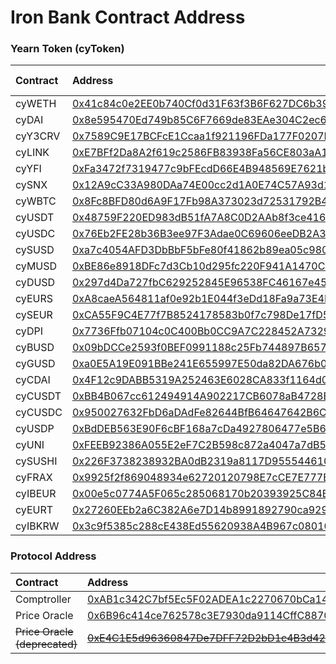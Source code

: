 # Iron Bank Contract Address

### Yearn Token \(cyToken\)

| Contract | Address | Flash Loans |
| :--- | :--- | :--- |
| cyWETH | [0x41c84c0e2EE0b740Cf0d31F63f3B6F627DC6b393](https://etherscan.io/address/0x41c84c0e2ee0b740cf0d31f63f3b6f627dc6b393) | Yes |
| cyDAI | [0x8e595470Ed749b85C6F7669de83EAe304C2ec68F](https://etherscan.io/address/0x8e595470ed749b85c6f7669de83eae304c2ec68f) | Yes |
| cyY3CRV | [0x7589C9E17BCFcE1Ccaa1f921196FDa177F0207Fc](https://etherscan.io/address/0x7589c9e17bcfce1ccaa1f921196fda177f0207fc) | No |
| cyLINK | [0xE7BFf2Da8A2f619c2586FB83938Fa56CE803aA16](https://etherscan.io/address/0xe7bff2da8a2f619c2586fb83938fa56ce803aa16) | Yes |
| cyYFI | [0xFa3472f7319477c9bFEcdD66E4B948569E7621b9](https://etherscan.io/address/0xfa3472f7319477c9bfecdd66e4b948569e7621b9) | Yes |
| cySNX | [0x12A9cC33A980DAa74E00cc2d1A0E74C57A93d12C](https://etherscan.io/address/0x12a9cc33a980daa74e00cc2d1a0e74c57a93d12c) | Yes |
| cyWBTC | [0x8Fc8BFD80d6A9F17Fb98A373023d72531792B431](https://etherscan.io/address/0x8fc8bfd80d6a9f17fb98a373023d72531792b431) | Yes |
| cyUSDT | [0x48759F220ED983dB51fA7A8C0D2AAb8f3ce4166a](https://etherscan.io/address/0x48759f220ed983db51fa7a8c0d2aab8f3ce4166a) | Yes |
| cyUSDC | [0x76Eb2FE28b36B3ee97F3Adae0C69606eeDB2A37c](https://etherscan.io/address/0x76eb2fe28b36b3ee97f3adae0c69606eedb2a37c) | Yes |
| cySUSD | [0xa7c4054AFD3DbBbF5bFe80f41862b89ea05c9806](https://etherscan.io/address/0xa7c4054afd3dbbbf5bfe80f41862b89ea05c9806) | Yes |
| cyMUSD | [0xBE86e8918DFc7d3Cb10d295fc220F941A1470C5c](https://etherscan.io/address/0xbe86e8918dfc7d3cb10d295fc220f941a1470c5c) | Yes |
| cyDUSD | [0x297d4Da727fbC629252845E96538FC46167e453A](https://etherscan.io/address/0x297d4da727fbc629252845e96538fc46167e453a) | Yes |
| cyEURS | [0xA8caeA564811af0e92b1E044f3eDd18Fa9a73E4F](https://etherscan.io/address/0xa8caea564811af0e92b1e044f3edd18fa9a73e4f) | Yes |
| cySEUR | [0xCA55F9C4E77f7B8524178583b0f7c798De17fD54](https://etherscan.io/address/0xca55f9c4e77f7b8524178583b0f7c798de17fd54) | Yes |
| cyDPI | [0x7736Ffb07104c0C400Bb0CC9A7C228452A732992](https://etherscan.io/address/0x7736ffb07104c0c400bb0cc9a7c228452a732992) | Yes |
| cyBUSD | [0x09bDCCe2593f0BEF0991188c25Fb744897B6572d](https://etherscan.io/address/0x09bdcce2593f0bef0991188c25fb744897b6572d) | Yes |
| cyGUSD | [0xa0E5A19E091BBe241E655997E50da82DA676b083](https://etherscan.io/address/0xa0e5a19e091bbe241e655997e50da82da676b083) | Yes |
| cyCDAI | [0x4F12c9DABB5319A252463E6028CA833f1164d045](https://etherscan.io/address/0x4f12c9dabb5319a252463e6028ca833f1164d045) | No |
| cyCUSDT | [0xBB4B067cc612494914A902217CB6078aB4728E36](https://etherscan.io/address/0xbb4b067cc612494914a902217cb6078ab4728e36) | No |
| cyCUSDC | [0x950027632FbD6aDAdFe82644BfB64647642B6C09](https://etherscan.io/address/0x950027632fbd6adadfe82644bfb64647642b6c09) | No |
| cyUSDP | [0xBdDEB563E90F6cBF168a7cDa4927806477e5B6c6](https://etherscan.io/address/0xbddeb563e90f6cbf168a7cda4927806477e5b6c6) | Yes |
| cyUNI | [0xFEEB92386A055E2eF7C2B598c872a4047a7dB59F](https://etherscan.io/address/0xFEEB92386A055E2eF7C2B598c872a4047a7dB59F) | Yes |
| cySUSHI | [0x226F3738238932BA0dB2319a8117D9555446102f](https://etherscan.io/address/0x226F3738238932BA0dB2319a8117D9555446102f) | Yes |
| cyFRAX | [0x9925f2f869048934e62720120798E7cCE7E777BB](https://etherscan.io/address/0x9925f2f869048934e62720120798E7cCE7E777BB) | Yes |
| cyIBEUR | [0x00e5c0774A5F065c285068170b20393925C84BF3](https://etherscan.io/address/0x00e5c0774A5F065c285068170b20393925C84BF3) | No |
| cyEURT | [0x27260EEb2a6C382A6e7D14b8991892790ca929bb](https://etherscan.io/address/0x27260EEb2a6C382A6e7D14b8991892790ca929bb) | Yes |
| cyIBKRW | [0x3c9f5385c288cE438Ed55620938A4B967c080101](https://etherscan.io/address/0x3c9f5385c288cE438Ed55620938A4B967c080101) | No |

### Protocol Address

| Contract | Address |
| :--- | :--- |
| Comptroller | [0xAB1c342C7bf5Ec5F02ADEA1c2270670bCa144CbB](https://etherscan.io/address/0xab1c342c7bf5ec5f02adea1c2270670bca144cbb) |
| Price Oracle | [0x6B96c414ce762578c3E7930da9114CffC88704Cb](https://etherscan.io/address/0x6b96c414ce762578c3e7930da9114cffc88704cb) |
| ~~Price Oracle \(deprecated\)~~ | ~~~~[~~0xE4C1E5d96360847De7DFF72D2bD1c4B3d4284E97~~](https://etherscan.io/address/0xe4c1e5d96360847de7dff72d2bd1c4b3d4284e97)~~~~ |

